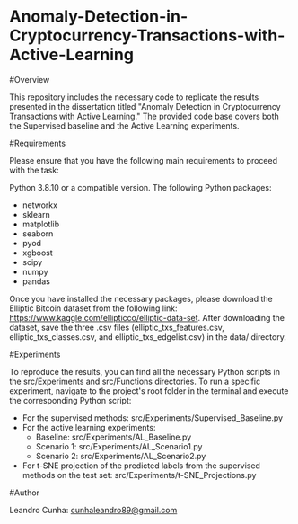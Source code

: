 # Anomaly-Detection-in-Cryptocurrency-Transactions-with-Active-Learning


#Overview

This repository includes the necessary code to replicate the results presented in the dissertation titled "Anomaly Detection in Cryptocurrency Transactions with Active Learning." The provided code base covers both the Supervised baseline and the Active Learning experiments.

#Requirements

Please ensure that you have the following main requirements to proceed with the task:

Python 3.8.10 or a compatible version.
The following Python packages:
- networkx
- sklearn
- matplotlib
- seaborn
- pyod
- xgboost
- scipy
- numpy
- pandas

Once you have installed the necessary packages, please download the Elliptic Bitcoin dataset from the following link: https://www.kaggle.com/ellipticco/elliptic-data-set. 
After downloading the dataset, save the three .csv files (elliptic_txs_features.csv, elliptic_txs_classes.csv, and elliptic_txs_edgelist.csv) in the data/ directory.

#Experiments

To reproduce the results, you can find all the necessary Python scripts in the src/Experiments and src/Functions directories. To run a specific experiment, navigate to the project's root folder in the terminal and execute the corresponding Python script:

- For the supervised methods: src/Experiments/Supervised_Baseline.py
- For the active learning experiments:
  - Baseline: src/Experiments/AL_Baseline.py
  - Scenario 1: src/Experiments/AL_Scenario1.py
  - Scenario 2: src/Experiments/AL_Scenario2.py
- For t-SNE projection of the predicted labels from the supervised methods on the test set: src/Experiments/t-SNE_Projections.py


#Author

Leandro Cunha: cunhaleandro89@gmail.com


